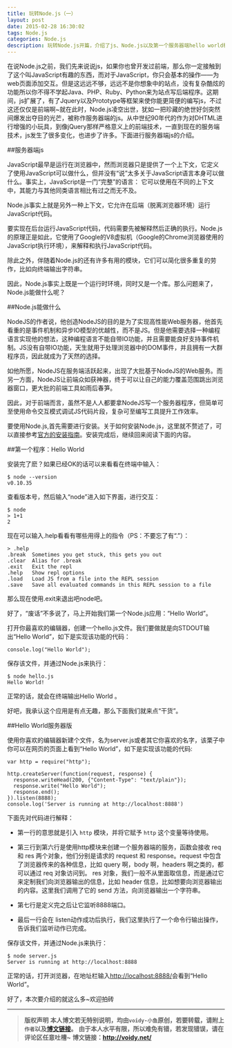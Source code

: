 ```yaml
---
title: 玩转Node.js（一）
layout: post
date: 2015-02-28 16:30:02
tags: Node.js
categories: Node.js
description: 玩转Node.js开篇，介绍了js、Node.js以及第一个服务器端hello world程序
---
```


在说Node.js之前，我们先来说说js，如果你也曾开发过前端，那么你一定接触到了这个叫JavaScript有趣的东西，而对于JavaScript，你只会基本的操作——为web页面添加交互。但是这远远不够，远远不是你想象中的站点，没有复杂酷炫的功能所以你不得不学起Java、PHP、Ruby、Python来为站点写后端程序。这期间，js扩展了，有了Jquery以及Prototype等框架来使你能更简便的编写js，不过这还仅仅是前端啊~就在此时，Node.js凌空出世，犹如一把珍藏的绝世好剑突然间爆发出夺目的光芒，被称作服务器端的js。从中世纪90年代的作为对DHTML进行增强的小玩具，到像jQuery那样严格意义上的前端技术，一直到现在的服务端技术，js发生了很多变化，也进步了许多。下面进行服务器端js的介绍。


##服务器端js

JavaScript最早是运行在浏览器中，然而浏览器只是提供了一个上下文，它定义了使用JavaScript可以做什么，但并没有“说”太多关于JavaScript语言本身可以做什么。事实上，JavaScript是一门“完整”的语言： 它可以使用在不同的上下文中，其能力与其他同类语言相比有过之而无不及。

Node.js事实上就是另外一种上下文，它允许在后端（脱离浏览器环境）运行JavaScript代码。

要实现在后台运行JavaScript代码，代码需要先被解释然后正确的执行。Node.js的原理正是如此，它使用了Google的V8虚拟机（Google的Chrome浏览器使用的JavaScript执行环境），来解释和执行JavaScript代码。

除此之外，伴随着Node.js的还有许多有用的模块，它们可以简化很多重复的劳作，比如向终端输出字符串。

因此，Node.js事实上既是一个运行时环境，同时又是一个库。那么问题来了，Node.js能做什么呢？

##Node.js能做什么　

NodeJS的作者说，他创造NodeJS的目的是为了实现高性能Web服务器，他首先看重的是事件机制和异步IO模型的优越性，而不是JS。但是他需要选择一种编程语言实现他的想法，这种编程语言不能自带IO功能，并且需要能良好支持事件机制。JS没有自带IO功能，天生就用于处理浏览器中的DOM事件，并且拥有一大群程序员，因此就成为了天然的选择。

如他所愿，NodeJS在服务端活跃起来，出现了大批基于NodeJS的Web服务。而另一方面，NodeJS让前端众如获神器，终于可以让自己的能力覆盖范围跳出浏览器窗口，更大批的前端工具如雨后春笋。

因此，对于前端而言，虽然不是人人都要拿NodeJS写一个服务器程序，但简单可至使用命令交互模式调试JS代码片段，复杂可至编写工具提升工作效率。

要使用Node.js,首先需要进行安装。关于如何安装Node.js，这里就不赘述了，可以直接参考[官方的安装指南](https://github.com/joyent/node/wiki/Installation)。安装完成后，继续回来阅读下面的内容。


##第一个程序：Hello World

安装完了麽？如果已经OK的话可以来看看在终端中输入：

	$ node --version
	v0.10.35

查看版本号，然后输入“node”进入如下界面，进行交互：

	$ node
	> 1+1
	2

现在可以输入.help看看有哪些用得上的指令（PS：不要忘了有“.”）：

	> .help
	.break  Sometimes you get stuck, this gets you out
	.clear  Alias for .break
	.exit   Exit the repl
	.help   Show repl options
	.load   Load JS from a file into the REPL session
	.save   Save all evaluated commands in this REPL session to a file

那么现在使用.exit来退出吧node吧。

好了，“废话”不多说了，马上开始我们第一个Node.js应用：“Hello World”。

打开你最喜欢的编辑器，创建一个hello.js文件。我们要做就是向STDOUT输出“Hello World”，如下是实现该功能的代码：


	console.log("Hello World");

保存该文件，并通过Node.js来执行：

	$ node hello.js
	Hello World!

正常的话，就会在终端输出Hello World 。

好吧，我承认这个应用是有点无趣，那么下面我们就来点“干货”。

##Hello World服务器版

使用你喜欢的编辑器新建个文件，名为server.js或者其它你喜欢的名字，该栗子中你可以在网页的页面上看到“Hello World”，如下是实现该功能的代码:

	var http = require("http");
	
	http.createServer(function(request, response) {
	  response.writeHead(200, {"Content-Type": "text/plain"});
	  response.write("Hello World");
	  response.end();
	}).listen(8888);
	console.log('Server is running at http://localhost:8888')


下面先对代码进行解释：

* 第一行的意思就是引入 `http` 模块，并将它赋予 `http` 这个变量等待使用。

* 第三行到第六行是使用http模块来创建一个服务器端的服务，函数会接收 req 和 res 两个对象，他们分别是请求的 request 和 response。request 中包含了浏览器传来的各种信息，比如 query 啊，body 啊，headers 啊之类的，都可以通过 req 对象访问到。 res 对象，我们一般不从里面取信息，而是通过它来定制我们向浏览器输出的信息，比如 header 信息，比如想要向浏览器输出的内容。这里我们调用了它的 send 方法，向浏览器输出一个字符串。

* 第七行是定义完之后让它监听8888端口。

* 最后一行会在 listen动作成功后执行，我们这里执行了一个命令行输出操作，告诉我们监听动作已完成。
　　

保存该文件，并通过Node.js来执行：

	$ node server.js
	Server is running at http://localhost:8888

正常的话，打开浏览器，在地址栏输入<http://localhost:8888/>会看到“Hello World”。

好了，本次要介绍的就这么多~欢迎拍砖

---
> **版权声明**
> **本人博文若无特别说明，均由`voidy-小鱼`原创，若要转载，请附上`作者`以及[博文链接](http://voidy.net)。**
> **由于本人水平有限，所以难免有错，若发现错误，请在评论区任意吐槽~**
> **博文链接：<http://voidy.net/>**